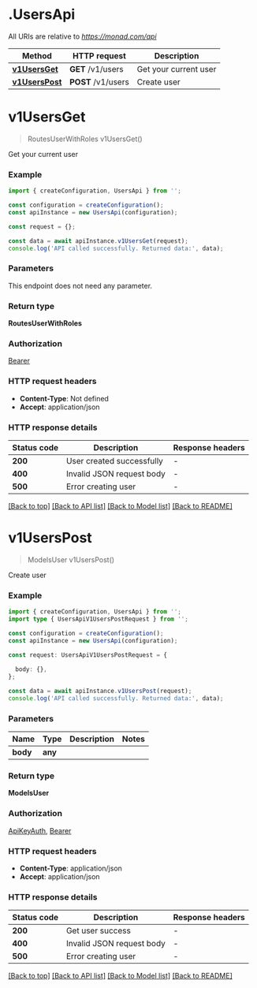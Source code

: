 # .UsersApi

All URIs are relative to *https://monad.com/api*

Method | HTTP request | Description
------------- | ------------- | -------------
[**v1UsersGet**](UsersApi.md#v1UsersGet) | **GET** /v1/users | Get your current user
[**v1UsersPost**](UsersApi.md#v1UsersPost) | **POST** /v1/users | Create user


# **v1UsersGet**
> RoutesUserWithRoles v1UsersGet()

Get your current user

### Example


```typescript
import { createConfiguration, UsersApi } from '';

const configuration = createConfiguration();
const apiInstance = new UsersApi(configuration);

const request = {};

const data = await apiInstance.v1UsersGet(request);
console.log('API called successfully. Returned data:', data);
```


### Parameters
This endpoint does not need any parameter.


### Return type

**RoutesUserWithRoles**

### Authorization

[Bearer](README.md#Bearer)

### HTTP request headers

 - **Content-Type**: Not defined
 - **Accept**: application/json


### HTTP response details
| Status code | Description | Response headers |
|-------------|-------------|------------------|
**200** | User created successfully |  -  |
**400** | Invalid JSON request body |  -  |
**500** | Error creating user |  -  |

[[Back to top]](#) [[Back to API list]](README.md#documentation-for-api-endpoints) [[Back to Model list]](README.md#documentation-for-models) [[Back to README]](README.md)

# **v1UsersPost**
> ModelsUser v1UsersPost()

Create user

### Example


```typescript
import { createConfiguration, UsersApi } from '';
import type { UsersApiV1UsersPostRequest } from '';

const configuration = createConfiguration();
const apiInstance = new UsersApi(configuration);

const request: UsersApiV1UsersPostRequest = {
  
  body: {},
};

const data = await apiInstance.v1UsersPost(request);
console.log('API called successfully. Returned data:', data);
```


### Parameters

Name | Type | Description  | Notes
------------- | ------------- | ------------- | -------------
 **body** | **any**|  |


### Return type

**ModelsUser**

### Authorization

[ApiKeyAuth](README.md#ApiKeyAuth), [Bearer](README.md#Bearer)

### HTTP request headers

 - **Content-Type**: application/json
 - **Accept**: application/json


### HTTP response details
| Status code | Description | Response headers |
|-------------|-------------|------------------|
**200** | Get user success |  -  |
**400** | Invalid JSON request body |  -  |
**500** | Error creating user |  -  |

[[Back to top]](#) [[Back to API list]](README.md#documentation-for-api-endpoints) [[Back to Model list]](README.md#documentation-for-models) [[Back to README]](README.md)


